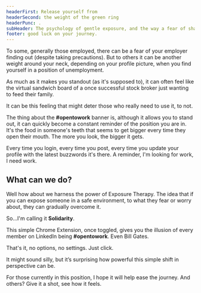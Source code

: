 ```yaml
---
headerFirst: Release yourself from
headerSecond: the weight of the green ring
headerPunc: .
subHeader: The psychology of gentle exposure, and the way a fear of shame can be softened, not avoided.
footer: good luck on your journey.
---
```


To some, generally those employed, there can be a fear of your employer finding out (despite taking precautions). But to others it can be another weight around your neck, depending on your profile picture, when you find yourself in a position of unemployment.

As much as it makes you standout (as it's supposed to), it can often feel like the virtual sandwich board of a once successful stock broker just wanting to feed their family.

It can be this feeling that might deter those who really need to use it, to not.

The thing about the **#opentowork** banner is, although it allows you to stand out, it can quickly become a constant reminder of the position you are in. It's the food in someone's teeth that seems to get bigger every time they open their mouth. The more you look, the bigger it gets.

Every time you login, every time you post, every time you update your profile with the latest buzzwords it's there. A reminder, I'm looking for work, I need work.

## What can we do<span>?</span>

Well how about we harness the power of Exposure Therapy. The idea that if you can expose someone in a safe environment, to what they fear or worry about, they can gradually overcome it.

So…I'm calling it **Solidarity**.

This simple Chrome Extension, once toggled, gives you the illusion of every member on LinkedIn being **#opentowork**. Even Bill Gates.

That's it, no options, no settings. Just click.

It might sound silly, but it’s surprising how powerful this simple shift in perspective can be.

For those currently in this position, I hope it will help ease the journey. And others? Give it a shot, see how it feels.
